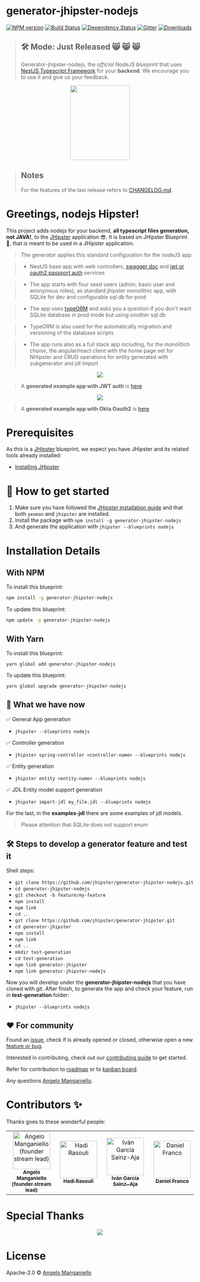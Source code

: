 # generator-jhipster-nodejs
[![NPM version][npm-image]][npm-url] [![Build Status][travis-image]][travis-url] [![Dependency Status][daviddm-image]][daviddm-url] [![Gitter](https://badges.gitter.im/generator-jhipster-nodejs/community.svg)](https://gitter.im/generator-jhipster-nodejs/community?utm_source=badge&utm_medium=badge&utm_campaign=pr-badge) [![Downloads][npmcharts-image]][npmcharts-url]

> ## 🛠 Mode: Just Released :smile_cat: :smile_cat: :smile_cat:
>
> Generator-jhipster-nodejs, the _official NodeJS blueprint_ that uses [NestJS Typescript Framework](https://nestjs.com/) for your **backend**. We encourage you to use it and give us your feedback.

<div align="center">
	<a href="https://github.com/jhipster/generator-jhipster-nodejs">
		<img width="160" height="200" src="https://raw.githubusercontent.com/jhipster/generator-jhipster-nodejs/v1.0.0-alpha.4/logo-nhipster.png">
	</a>
</div>

> ## Notes
>
> For the features of the last release refers to [CHANGELOG.md](https://github.com/jhipster/generator-jhipster-nodejs/blob/master/CHANGELOG.md).

# Greetings, nodejs Hipster!

This project adds nodejs for your backend, **all typescript files generation, not JAVA!**, to the [JHipster](https://www.jhipster.tech/) application 😎. It is based on JHipster Blueprint 🔵, that is meant to be used in a JHipster application.

> The generator applies this standard configuration for the nodeJS app:

> * NestJS base app with web controllers, [swagger doc](https://github.com/nestjs/swagger) and [jwt or oauth2 passport auth](https://github.com/nestjs/passport) services

> * The app starts with four seed users (admin, basic user and anonymous roles), as standard jhipster monolithic app, with SQLite for dev and configurable sql db for prod

> * The app uses [typeORM](https://github.com/nestjs/typeorm) and asks you a question if you don't want SQLite database in prod mode but using onother sql db

> * TypeORM is also used for the automatically migration and versioning of the database scripts

> * The app runs also as a full stack app including, for the monolitich choise, the angular/react client with the home page set for NHipster and CRUD operations for entity generated with subgenerator and jdl import

<div align="center">
		<img src="https://raw.githubusercontent.com/jhipster/generator-jhipster-nodejs/v1.0.0-alpha.4/nhipster-cli.gif">
</div>


> A **generated example app with JWT auth** is [here](https://github.com/jhipster/jhipster-sample-app-nodejs/tree/v1.0.0-alpha.4) 

<div align="center">
		<img src="https://raw.githubusercontent.com/jhipster/generator-jhipster-nodejs/v1.0.0-alpha.4/demo-full-app.gif">
</div>


> A **generated example app with Okta Oauth2** is [here](https://github.com/jhipster/jhipster-sample-app-nodejs-oauth2/tree/v1.0.0-alpha.4) 

# Prerequisites

As this is a [JHipster](https://www.jhipster.tech/) blueprint, we expect you have JHipster and its related tools already installed:

- [Installing JHipster](https://www.jhipster.tech/installation/)

# 🚀 How to get started

1. Make sure you have followed the [JHipster installation guide](https://www.jhipster.tech/installation) and that both `yeoman` and `jhipster` are installed.
2. Install the package with `npm install -g generator-jhipster-nodejs`
3. And generate the application with `jhipster --blueprints nodejs`


# Installation Details

## With NPM

To install this blueprint:

```bash
npm install -g generator-jhipster-nodejs
```

To update this blueprint:

```bash
npm update -g generator-jhipster-nodejs
```

## With Yarn

To install this blueprint:

```
yarn global add generator-jhipster-nodejs
```

To update this blueprint:

```bash
yarn global upgrade generator-jhipster-nodejs
```

## 🚦 What we have now

✅ General App generation 
   - `jhipster --blueprints nodejs`

✅ Controller generation
   - `jhipster spring-controller <controller-name> --blueprints nodejs`
  
✅ Entity generation
   - `jhipster entity <entity-name> --blueprints nodejs`

✅ JDL Entity model support generation
   - `jhipster import-jdl my_file.jdl --blueprints nodejs`

For the last, in the **examples-jdl** there are some examples of jdl models.

> Please attention that SQLite does not support enum

## 🛠 Steps to develop a generator feature and test it

Shell steps:

- ```git clone https://github.com/jhipster/generator-jhipster-nodejs.git```
- ```cd generator-jhipster-nodejs```
- ```git checkout -b feature/my-feature```
- ```npm install``` 
- ```npm link```
- ```cd ..```
- ```git clone https://github.com/jhipster/generator-jhipster.git```
- ```cd generator-jhipster```
- ```npm install``` 
- ```npm link```
- ```cd ..```
- ```mkdir test-generation```
- ```cd test-generation```
- ```npm link generator-jhipster```
- ```npm link generator-jhipster-nodejs```

Now you will develop under the **generator-jhipster-nodejs** that you have cloned with git.
After finish, to generate the app and check your feature, run in **test-generation** folder:

- ```jhipster --blueprints nodejs```

## ❤️ For community

Found an [issue](https://github.com/jhipster/generator-jhipster-nodejs/issues), check if is already opened or closed, otherwise open a new [feature or bug](https://github.com/jhipster/generator-jhipster-nodejs/issues/new/choose).

Interested in contributing, check out our [contributing guide](https://github.com/jhipster/generator-jhipster-nodejs/blob/master/CONTRIBUTING.md) to get started.

Refer for contribution to [roadmap](https://github.com/jhipster/generator-jhipster-nodejs/blob/master/ROADMAP.md) or to [kanban board](https://github.com/jhipster/generator-jhipster-nodejs/projects/1?fullscreen=true).

Any questions [Angelo Manganiello](mailto:angelo.mang@libero.it).


# Contributors ✨

Thanks goes to these wonderful people:

<table><tr><td align="center"><a href="https://github.com/amanganiello90"><img src="https://avatars3.githubusercontent.com/u/20536757?s=400&v=4" width="100px;" alt="Angelo Manganiello (founder stream lead)"/><br/><sub><b>Angelo Manganiello</b><br/><b>(founder stream lead)</b></sub></a></td><td align="center"><a href="https://github.com/hadirsa"><img src="https://avatars2.githubusercontent.com/u/3942854?s=400&v=4" width="100px;" alt="Hadi Rasouli"/><br /><sub><b>Hadi Rasouli</b></sub></a></td><td align="center"><a href="https://github.com/ivangsa"><img src="https://avatars1.githubusercontent.com/u/1246876?s=400&v=4" width="100px;" alt="Iván García Sainz-Aja"/><br /><sub><b>Iván García Sainz-Aja</b></sub></a></td><td align="center"><a href="https://github.com/DanielFran"><img src="https://avatars1.githubusercontent.com/u/3706415?s=400&v=4" width="100px;" alt="Daniel Franco"/><br /><sub><b>Daniel Franco</b></sub></a></td></tr></table>

# Special Thanks

<div align="center">
		<a href="[jetbrains]"><img src="https://raw.githubusercontent.com/gpinolo/generator-jhipster-nodejs/feature/keycloak/jetbrains.png"></a>
</div>

# License

Apache-2.0 © [Angelo Manganiello](https://github.com/amanganiello90)


[npm-image]: https://img.shields.io/npm/v/generator-jhipster-nodejs.svg
[npm-url]: https://npmjs.org/package/generator-jhipster-nodejs
[travis-image]: https://travis-ci.com/jhipster/generator-jhipster-nodejs.svg?branch=master
[travis-url]: https://travis-ci.com/jhipster/generator-jhipster-nodejs
[daviddm-image]: https://david-dm.org/jhipster/generator-jhipster-nodejs.svg?theme=shields.io
[daviddm-url]: https://david-dm.org/jhipster/generator-jhipster-nodejs
[npmcharts-image]: https://img.shields.io/npm/dm/generator-jhipster-nodejs.svg?label=Downloads&style=flat
[npmcharts-url]: https://npmcharts.com/compare/generator-jhipster-nodejs
[jetbrains]: www.jetbrains.com/?from=generator-jhipster-nodejs
